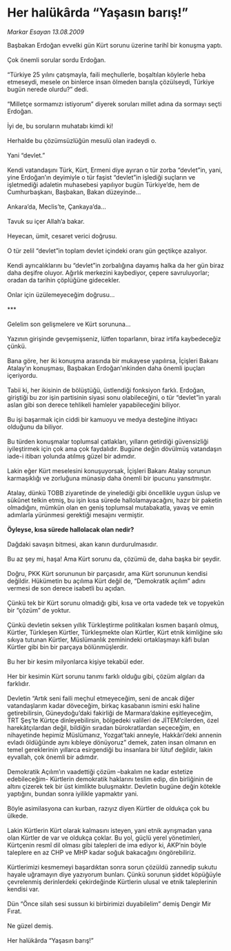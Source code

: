 # Her halükârda “Yaşasın barış!”

*Markar Esayan 13.08.2009*

<div class="taraf_structure_2col_1zq">
<div class="margen_n">



 <p>Başbakan Erdoğan evvelki gün Kürt sorunu üzerine tarihî bir konuşma yaptı. <br/><br/>Çok önemli sorular sordu Erdoğan. <br/><br/>“Türkiye 25 yılını çatışmayla, faili meçhullerle, boşaltılan köylerle heba etmeseydi, mesele on binlerce insan ölmeden barışla çözülseydi, Türkiye bugün nerede olurdu?” dedi. <br/><br/>“Milletçe sormamızı istiyorum” diyerek soruları millet adına da sormayı seçti Erdoğan. <br/><br/>İyi de, bu soruların muhatabı kimdi ki! <br/><br/>Herhalde bu çözümsüzlüğün mesulü olan iradeydi o. <br/><br/>Yani “devlet.” <br/><br/>Kendi vatandaşını Türk, Kürt, Ermeni diye ayıran o tür zorba “devlet”in, yani, yine Erdoğan’ın deyimiyle o tür faşist “devlet”in işlediği suçların ve işletmediği adaletin muhasebesi yapılıyor bugün Türkiye’de, hem de Cumhurbaşkanı, Başbakan, Bakan düzeyinde... <br/><br/>Ankara’da, Meclis’te, Çankaya’da... <br/><br/>Tavuk su içer Allah’a bakar. <br/><br/>Heyecan, ümit, cesaret verici doğrusu. <br/><br/>O tür zelil “devlet”in toplam devlet içindeki oranı gün geçtikçe azalıyor. <br/><br/>Kendi ayrıcalıklarını bu “devlet”in zorbalığına dayamış halka da her gün biraz daha deşifre oluyor. Ağırlık merkezini kaybediyor, çepere savruluyorlar; oradan da tarihin çöplüğüne gidecekler. <br/><br/>Onlar için üzülemeyeceğim doğrusu... <br/><br/>*** <br/><br/>Gelelim son gelişmelere ve Kürt sorununa... <br/><br/>Yazının girişinde gevşemişseniz, lütfen toparlanın, biraz irtifa kaybedeceğiz çünkü. <br/><br/>Bana göre, her iki konuşma arasında bir mukayese yapılırsa, İçişleri Bakanı Atalay’ın konuşması, Başbakan Erdoğan’ınkinden daha önemli ipuçları içeriyordu. <br/><br/>Tabii ki, her ikisinin de bölüştüğü, üstlendiği fonksiyon farklı. Erdoğan, giriştiği bu zor işin partisinin siyasi sonu olabileceğini, o tür “devlet”in yaralı aslan gibi son derece tehlikeli hamleler yapabileceğini biliyor. <br/><br/>Bu işi başarmak için ciddi bir kamuoyu ve medya desteğine ihtiyacı olduğunu da biliyor. <br/><br/>Bu türden konuşmalar toplumsal çatlakları, yılların getirdiği güvensizliği iyileştirmek için çok ama çok faydalıdır. Bugüne değin dövülmüş vatandaşın iade-i itibarı yolunda atılmış güzel bir adımdır. <br/><br/>Lakin eğer Kürt meselesini konuşuyorsak, İçişleri Bakanı Atalay sorunun karmaşıklığı ve zorluğuna münasip daha önemli bir ipucunu yansıtmıştır. <br/><br/>Atalay, dünkü TOBB ziyaretinde de yinelediği gibi öncellikle uygun üslup ve sükûnet telkin etmiş, bu işin kısa sürede hallolamayacağını, hazır bir paketin olmadığını, mümkün olan en geniş toplumsal mutabakatla, yavaş ve emin adımlarla yürünmesi gerektiği mesajını vermiştir. <b><br/><br/>Öyleyse, kısa sürede hallolacak olan nedir?</b> <br/><br/>Dağdaki savaşın bitmesi, akan kanın durdurulmasıdır. <br/><br/>Bu az şey mi, haşa! Ama Kürt sorunu da, çözümü de, daha başka bir şeydir. <br/><br/>Doğru, PKK Kürt sorununun bir parçasıdır, ama Kürt sorununun kendisi değildir. Hükümetin bu açılıma Kürt değil de, “Demokratik açılım” adını vermesi de son derece isabetli bu açıdan. <br/><br/>Çünkü tek bir Kürt sorunu olmadığı gibi, kısa ve orta vadede tek ve topyekûn bir “çözüm” de yoktur. <br/><br/>Çünkü devletin seksen yıllık Türkleştirme politikaları kısmen başarılı olmuş, Kürtler, Türkleşen Kürtler, Türkleşmekte olan Kürtler, Kürt etnik kimliğine sıkı sıkıya tutunan Kürtler, Müslümanlık zeminindeki ortaklaşmayı kâfi bulan Kürtler gibi bin bir parçaya bölünmüşlerdir. <br/><br/>Bu her bir kesim milyonlarca kişiye tekabül eder. <br/><br/>Her bir kesimin Kürt sorunu tanımı farklı olduğu gibi, çözüm algıları da farklıdır. <br/><br/>Devletin “Artık seni faili meçhul etmeyeceğim, seni de ancak diğer vatandaşlarım kadar döveceğim, birkaç kasabanın ismini eski haline getirebilirsin, Güneydoğu’daki fakirliği de Marmara’dakine eşitleyeceğim, TRT Şeş’te Kürtçe dinleyebilirsin, bölgedeki valileri de JİTEM’cilerden, özel harekâtçılardan değil, bildiğin sıradan bürokratlardan seçeceğim, en nihayetinde hepimiz Müslümanız, Yozgat’taki anneyle, Hakkâri’deki annenin evladı öldüğünde aynı kıbleye dönüyoruz” demek, zaten insan olmanın en temel gereklerinin yıllarca esirgendiği bu insanlara bir lütuf değildir, lakin eyvallah, çok önemli bir adımdır. <br/><br/>Demokratik Açılım’ın vaadettiği çözüm –bakalım ne kadar estetize edebileceğim- Kürtlerin demokratik haklarını teslim edip, din birliğinin de altını çizerek tek bir üst kimlikte buluşmaktır. Devletin bugüne değin kötekle yaptığını, bundan sonra iyilikle yapmaktır yani. <br/><br/>Böyle asimilasyona can kurban, razıyız diyen Kürtler de oldukça çok bu ülkede. <br/><br/>Lakin Kürtlerin Kürt olarak kalmasını isteyen, yani etnik ayrışmadan yana olan Kürtler de var ve oldukça çoklar. Bu yol, güçlü yerel yönetimleri, Kürtçenin resmî dil olması gibi talepleri de ima ediyor ki, AKP’nin böyle taleplere en az CHP ve MHP kadar soğuk bakacağını öngörebiliriz. <br/><br/>Kürtlerimizi kesmemeyi başardıktan sonra sorun çözüldü zannedip sukutu hayale uğramayın diye yazıyorum bunları. Çünkü sorunun şiddet köpüğüyle çevrelenmiş derinlerdeki çekirdeğinde Kürtlerin ulusal ve etnik taleplerinin kendisi var. <br/><br/>Dün “Önce silah sesi sussun ki birbirimizi duyabilelim” demiş Dengir Mir Fırat. <br/><br/>Ne güzel demiş.<br/><br/>Her halükârda “Yaşasın barış!”</p>
<br/>
<br/>
<br/>



<br/>


<div id="taraf_not">
</div>

</div>


</div>
